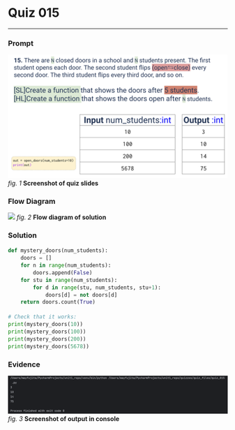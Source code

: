 # Quiz 015
<hr>

### Prompt
![](images/quiz_015_slide.png)
*fig. 1* **Screenshot of quiz slides**

### Flow Diagram
![](images/quiz_015_diagram.png)
*fig. 2* **Flow diagram of solution**

### Solution
```.py
def mystery_doors(num_students):
    doors = []
    for n in range(num_students):
        doors.append(False)
    for stu in range(num_students):
        for d in range(stu, num_students, stu+1):
            doors[d] = not doors[d]
    return doors.count(True)

# Check that it works:
print(mystery_doors(10))
print(mystery_doors(100))
print(mystery_doors(200))
print(mystery_doors(5678))

```

### Evidence
![](images/quiz_015_evidence.png)
*fig. 3* **Screenshot of output in console**